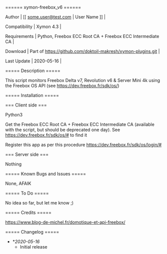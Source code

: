 ====== xymon-freebox_v6 ======

 Author | [[ some.user@test.com | User Name ]] |

 Compatibility | Xymon 4.3 |

 Requirements | Python, Freebox ECC Root CA + Freebox ECC Intermediate CA |

 Download | Part of https://github.com/doktoil-makresh/xymon-plugins.git |

 Last Update | 2020-05-16 |

===== Description =====

This script monitors Freebox Delta v7, Revolution v6 & Server Mini 4k using the Freebox OS API (see https://dev.freebox.fr/sdk/os/)

===== Installation =====

=== Client side ===

Python3

Get the Freebox ECC Root CA + Freebox ECC Intermediate CA (available with the script, but should be deprecated one day). See https://dev.freebox.fr/sdk/os/# to find it

Register this app as per this procedure https://dev.freebox.fr/sdk/os/login/#

=== Server side ===

Nothing

===== Known  Bugs and Issues =====

None, AFAIK

===== To Do =====

No idea so far, but let me know ;)

===== Credits =====

https://www.blog-de-michel.fr/domotique-et-api-freebox/

===== Changelog =====

  * **2020-05-16*
    * Initial release


